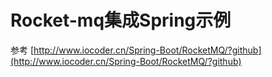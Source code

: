 # Rocket-mq集成Spring示例

参考
[http://www.iocoder.cn/Spring-Boot/RocketMQ/?github](http://www.iocoder.cn/Spring-Boot/RocketMQ/?github)